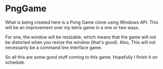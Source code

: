 # PngGame
What is being created here is a Pong Game clone using Windows API. 
This will be an improvement over my tetris game in a one or two ways. 
  
  For one, the window will be resizable, which means that the game will not be distorted when you resize the window (that's good). 
  Also, This will not necessarily be a command line interface game.

  So all this are some good stuff coming to this game. 
  Hopefully I finish it on schedule.
